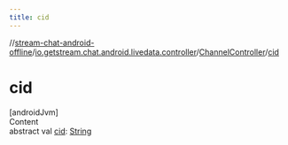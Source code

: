 ```yaml
---
title: cid
---
```

//[stream-chat-android-offline](../../../index.md)/[io.getstream.chat.android.livedata.controller](../index.md)/[ChannelController](index.md)/[cid](cid.md)



# cid  
[androidJvm]  
Content  
abstract val [cid](cid.md): [String](https://kotlinlang.org/api/latest/jvm/stdlib/kotlin/-string/index.html)  



